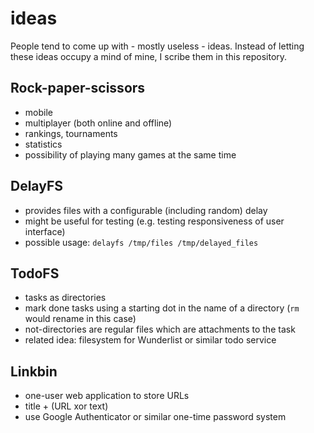 # ideas

People tend to come up with - mostly useless - ideas. Instead of letting these ideas occupy a mind of mine, I scribe them in this repository.

## Rock-paper-scissors

* mobile
* multiplayer (both online and offline)
* rankings, tournaments
* statistics
* possibility of playing many games at the same time

## DelayFS

* provides files with a configurable (including random) delay
* might be useful for testing (e.g. testing responsiveness of user interface)
* possible usage: `delayfs /tmp/files /tmp/delayed_files`

## TodoFS

* tasks as directories
* mark done tasks using a starting dot in the name of a directory (`rm` would rename in this case)
* not-directories are regular files which are attachments to the task
* related idea: filesystem for Wunderlist or similar todo service

## Linkbin

* one-user web application to store URLs
* title + (URL xor text)
* use Google Authenticator or similar one-time password system
